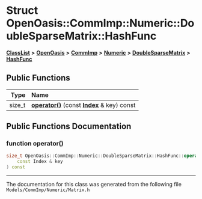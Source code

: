 

# Struct OpenOasis::CommImp::Numeric::DoubleSparseMatrix::HashFunc



[**ClassList**](annotated.md) **>** [**OpenOasis**](namespace_open_oasis.md) **>** [**CommImp**](namespace_open_oasis_1_1_comm_imp.md) **>** [**Numeric**](namespace_open_oasis_1_1_comm_imp_1_1_numeric.md) **>** [**DoubleSparseMatrix**](class_open_oasis_1_1_comm_imp_1_1_numeric_1_1_double_sparse_matrix.md) **>** [**HashFunc**](struct_open_oasis_1_1_comm_imp_1_1_numeric_1_1_double_sparse_matrix_1_1_hash_func.md)










































## Public Functions

| Type | Name |
| ---: | :--- |
|  size\_t | [**operator()**](#function-operator()) (const [**Index**](class_open_oasis_1_1_comm_imp_1_1_numeric_1_1_double_sparse_matrix_1_1_index.md) & key) const<br> |




























## Public Functions Documentation




### function operator() 

```C++
size_t OpenOasis::CommImp::Numeric::DoubleSparseMatrix::HashFunc::operator() (
    const Index & key
) const
```




------------------------------
The documentation for this class was generated from the following file `Models/CommImp/Numeric/Matrix.h`

